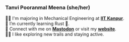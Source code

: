 <!--
**TanviPooranmal/TanviPooranmal** is a ✨ _special_ ✨ repository because its `README.md` (this file) appears on your GitHub profile. -->
### Tanvi Pooranmal Meena (she/her)
👩‍🎓 I'm majoring in Mechanical Engineering at [**IIT Kanpur**](https://www.iitk.ac.in/).  
🌱 I’m currently learning Rust 🦀.  
🤝 Connect with me on [**Mastodon**](https://fosstodon.org/@tanvincible) or visit my [**website**](https://tanvincible.github.io).  
🚴‍♀️ I like exploring new trails and staying active.  
